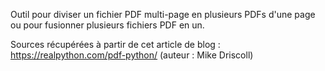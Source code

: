 Outil pour diviser un fichier PDF multi-page en plusieurs PDFs d'une page ou pour fusionner plusieurs fichiers PDF en un.

Sources récupérées à partir de cet article de blog : https://realpython.com/pdf-python/ (auteur : Mike Driscoll)